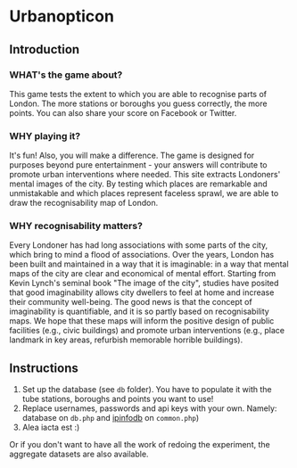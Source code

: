 # Urbanopticon

## Introduction

### WHAT's the game about?
This game tests the extent to which you are able to recognise parts of London. The more stations or boroughs you guess correctly, the more points. You can also share your score on Facebook or Twitter.

### WHY playing it?
It's fun! Also, you will make a difference. The game is designed for purposes beyond pure entertainment - your answers will contribute to promote urban interventions where needed. This site extracts Londoners' mental images of the city. By testing which places are remarkable and unmistakable and which places represent faceless sprawl, we are able to draw the recognisability map of London.

### WHY recognisability matters?
Every Londoner has had long associations with some parts of the city, which bring to mind a flood of associations. Over the years, London has been built and maintained in a way that it is imaginable: in a way that mental maps of the city are clear and economical of mental effort. Starting from Kevin Lynch's seminal book "The image of the city", studies have posited that good imaginability allows city dwellers to feel at home and increase their community well-being. The good news is that the concept of imaginability is quantifiable, and it is so partly based on recognisability maps. We hope that these maps will inform the positive design of public facilities (e.g., civic buildings) and promote urban interventions (e.g., place landmark in key areas, refurbish memorable horrible buildings).

## Instructions
1. Set up the database (see `db` folder). You have to populate it with the tube stations, boroughs and points you want to use!
2. Replace usernames, passwords and api keys with your own. Namely: database on `db.php` and [ipinfodb](http://ipinfodb.com/) on `common.php`)
3. Alea iacta est :)

Or if you don't want to have all the work of redoing the experiment, the aggregate datasets are also available.
